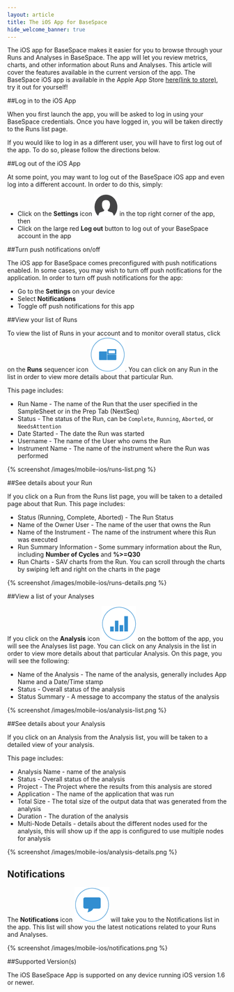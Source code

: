 ```yaml
---
layout: article
title: The iOS App for BaseSpace
hide_welcome_banner: true
---
```


The iOS app for BaseSpace makes it easier for you to browse through your Runs and Analyses in BaseSpace.  The app will let you review metrics, charts, and other information about Runs and Analyses.  This article will cover the features available in the current version of the app.  The BaseSpace iOS app is available in the Apple App Store [here(link to store)](), try it out for yourself!

##Log in to the iOS App

When you first launch the app, you will be asked to log in using your BaseSpace credentials.  Once you have logged in, you will be taken directly to the Runs list page.

If you would like to log in as a different user, you will have to first log out of the app.  To do so, please follow the directions below.

##Log out of the iOS App

At some point, you may want to log out of the BaseSpace iOS app and even log into a different account.  In order to do this, simply: 

* Click on the **Settings** icon ![Settings Icon](/images/mobile-ios/settings.png) in the top right corner of the app, then
* Click on the large red **Log out** button to log out of your BaseSpace account in the app

##Turn push notifications on/off

The iOS app for BaseSpace comes preconfigured with push notifications enabled.  In some cases, you may wish to turn off push notifications for the application.  In order to turn off push notifications for the app:

* Go to the **Settings** on your device
* Select **Notifications**
* Toggle off push notifications for this app 

##View your list of Runs

To view the list of Runs in your account and to monitor overall status, click on the **Runs** sequencer icon ![Runs List Icon](/images/mobile-ios/runs-unselected.png).  You can click on any Run in the list in order to view more details about that particular Run.

This page includes:

* Run Name - The name of the Run that the user specified in the SampleSheet or in the Prep Tab (NextSeq)
* Status - The status of the Run, can be `Complete`, `Running`, `Aborted`, or `NeedsAttention`
* Date Started - The date the Run was started
* Username - The name of the User who owns the Run
* Instrument Name - The name of the instrument where the Run was performed

{% screenshot /images/mobile-ios/runs-list.png %}

##See details about your Run

If you click on a Run from the Runs list page, you will be taken to a detailed page about that Run.  This page includes:

* Status (Running, Complete, Aborted) - The Run Status
* Name of the Owner User - The name of the user that owns the Run
* Name of the Instrument - The name of the instrument where this Run was executed
* Run Summary Information - Some summary information about the Run, including **Number of Cycles** and **%>=Q30**
* Run Charts - SAV charts from the Run.  You can scroll through the charts by swiping left and right on the charts in the page

{% screenshot /images/mobile-ios/runs-details.png %}

##View a list of your Analyses

If you click on the **Analysis** icon ![Analysis List Icon](/images/mobile-ios/analysis-unselected.png) on the bottom of the app, you will see the Analyses list page.  You can click on any Analysis in the list in order to view more details about that particular Analysis. On this page, you will see the following:

* Name of the Analysis - The name of the analysis, generally includes App Name and a Date/Time stamp
* Status - Overall status of the analysis
* Status Summary - A message to accompany the status of the analysis 

{% screenshot /images/mobile-ios/analysis-list.png %}

##See details about your Analysis

If you click on an Analysis from the Analysis list, you will be taken to a detailed view of your analysis.

This page includes:

- Analysis Name - name of the analysis
- Status - Overall status of the analysis
- Project - The Project where the results from this analysis are stored
- Application - The name of the application that was run
- Total Size - The total size of the output data that was generated from the analysis
- Duration - The duration of the analysis
- Multi-Node Details - details about the different nodes used for the analysis, this will show up if the app is configured to use multiple nodes for analysis

{% screenshot /images/mobile-ios/analysis-details.png %}


## Notifications

The **Notifications** icon ![Notifications Icon](/images/mobile-ios/notifications-unselected.png) will take you to the Notifications list in the app.  This list will show you the latest notications related to your Runs and Analyses.   

{% screenshot /images/mobile-ios/notifications.png %}


##Supported Version(s)

The iOS BaseSpace App is supported on any device running iOS version 1.6 or newer.